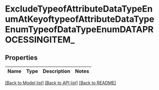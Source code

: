 # ExcludeTypeofAttributeDataTypeEnumAtKeyoftypeofAttributeDataTypeEnumTypeofDataTypeEnumDATAPROCESSINGITEM_

## Properties
Name | Type | Description | Notes
------------ | ------------- | ------------- | -------------

[[Back to Model list]](../README.md#documentation-for-models) [[Back to API list]](../README.md#documentation-for-api-endpoints) [[Back to README]](../README.md)

